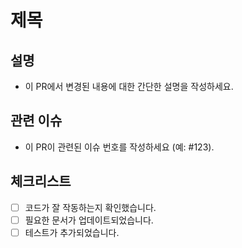 # 제목

## 설명
- 이 PR에서 변경된 내용에 대한 간단한 설명을 작성하세요.

## 관련 이슈
- 이 PR이 관련된 이슈 번호를 작성하세요 (예: #123).

## 체크리스트
- [ ] 코드가 잘 작동하는지 확인했습니다.
- [ ] 필요한 문서가 업데이트되었습니다.
- [ ] 테스트가 추가되었습니다.
